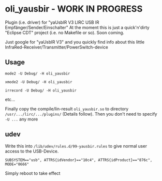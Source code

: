 # oli_yausbir - WORK IN PROGRESS
Plugin (i.e. driver) for "yaUsbIR V3 LIRC USB IR Empfänger/Sender/Einschalter"
At the moment this is just a quick'n'dirty "Eclipse CDT" project (i.e. no Makefile or so). Soon coming.

Just google for "yaUsbIR V3" and you quickly find info about this little InfraRed-Receiver/Transmitter/PowerSwitch-device

## Usage
`mode2 -U Debug/ -H oli_yausbir`

`xmode2 -U Debug/ -H oli_yausbir`

`irrecord -U Debug/ -H oli_yausbir`

etc...

Finally copy the compile/lin-result `oli_yausbir.so` to directory `/usr/.../lirc/.../plugins/` (Details follow).
Then you don't need to specify `-U ...` any more

## udev
Write this into `/lib/udev/rules.d/99-yausbir.rules` to give normal user access to the USB-Device.

```
SUBSYSTEM=="usb", ATTRS{idVendor}=="10c4", ATTRS{idProduct}=="876c", MODE="0666"
```
Simply reboot to take effect
 
